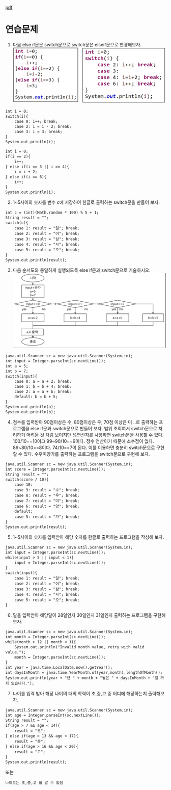 [pdf](./JAVA240812simple254.pdf)
# 연습문제
1. 다음 else if문은 switch문으로 switch문은 elseif문으로 변경해보자.
![image](./images/image24.png)
```
int i = 0;
switch(i){
    case 0: i++; break;
    case 2: i = i - 2; break;
    case 3: i = 3; break;
}
System.out.println(i);
```
```
int i = 0;
if(i == 2){
    i++;
} else if(i == 3 || i == 4){
    i = i + 2;
} else if(i == 6){
    i++;
}
System.out.println(i);
```
2. 1~5사이의 숫자를 변수 c에 저장하여 한글로 출력하는 switch문을 만들어 보자.
```
int c = (int)(Math.random * 100) % 5 + 1;
String result = "";
switch(c){
    case 1: result = "일"; break;
    case 2: result = "이"; break;
    case 3: result = "삼"; break;
    case 4: result = "사"; break;
    case 5: result = "오"; break;
}
System.out.println(result);
```
3. 다음 순서도와 동일하게 실행되도록 else if문과 switch문으로 기술하시오.
![image](./images/image25.png)
```
java.util.Scanner sc = new java.util.Scanner(System.in);
int input = Integer.parseInt(sc.nextLine());
int a = 5;
int b = 7;
switch(input){
    case 0: a = a + 2; break;
    case 1: b = b + 4; break;
    case 2: a = a + b; break;
    default: b = b + 5;
}
System.out.println(a);
System.out.println(b);
```
4. 점수를 입력받아 90점이상은 수, 80점이상은 우, 70점 이상은 미 ..로 출력하는 프로그램을 else if문과 switch문으로 만들어 보자. 
범위 조회여서 switch문으로 처리하기 어려울 것 처럼 보이지만 %연산자를 사용하면 switch문을 사용할 수 있다. 
100/10==10이고 99~90/10==9이다. 
정수 연산이기 때문에 소수점이 없다. 
89~80/10==8이다. 
74/10==7이 된다. 
이를 이용하면 충분히 switch문으로 구현할 수 있다. 
수우미양가를 출력하는 프로그램을 switch문으로 구현해 보자.
```
java.util.Scanner sc = new java.util.Scanner(System.in);
int score = Integer.parseInt(sc.nextLine());
String result = "";
switch(score / 10){
    case 10:
    case 9: result = "수"; break;
    case 8: result = "우"; break;
    case 7: result = "미"; break;
    case 6: result = "양"; break;
    default:
    case 5: result = "가"; break;
}
System.out.println(result);
```
5. 1~5사이의 숫자를 입력받아 해당 숫자를 한글로 출력하는 프로그램을 작성해 보자.
```
java.util.Scanner sc = new java.util.Scanner(System.in);
int input = Integer.parseInt(sc.nextLine());
while(input > 5 || input < 1){
    input = Integer.parseInt(sc.nextLine());
}
switch(input){
    case 1: result = "일"; break;
    case 2: result = "이"; break;
    case 3: result = "삼"; break;
    case 4: result = "사"; break;
    case 5: result = "오"; break;
}
```
6. 달을 입력받아 해당달이 28일인지 30일인지 31일인지 출력하는 프로그램을 구현해 보자.
```
java.util.Scanner sc = new java.util.Scanner(System.in);
int month = Integer.parseInt(sc.nextLine());
while(month > 12 || month < 1){
    System.out.println("Invalid month value, retry with valid value.");
    month = Integer.parseInt(sc.nextLine());
}
int year = java.time.LocalDate.now().getYear();
int daysInMonth = java.time.YearMonth.of(year,month).lengthOfMonth();
System.out.println(year + "년 " + month + "월은 " + daysInMonth + "일 까지 있습니다.");

```
7. 나이를 입력 받아 해당 나이의 때의 학력이 초,중,고 중 어디에 해당하는지 출력해보자.
```
java.util.Scanner sc = new java.util.Scanner(System.in);
int age = Integer.parseInt(sc.nextLine());
String result = "";
if(age > 7 && age < 14){
    result = "초";
} else if(age > 13 && age < 17){
    result = "중";
} else if(age > 16 && age < 20){
    result = "고";
}
System.out.println(result);
```
또는 
```
나이로는 초,중,고 를 알 수 없음
```
